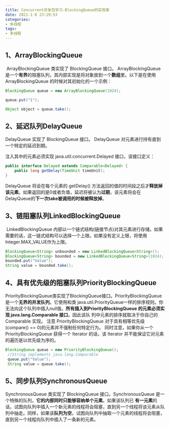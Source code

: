 ```yaml
---
title: Concurrent并发包学习-BlockingQueue的实现类
date: 2021-1-8 23:29:53
categories:
- 多线程
tags:
- 多线程
---
```


## 1、ArrayBlockingQueue

​     ArrayBlockingQueue 类实现了 BlockingQueue 接口。 ArrayBlockingQueue 是一个**有界**的阻塞队列，其内部实现是将对象放到一个**数组**里。以下是在使用 ArrayBlockingQueue 的时候对其初始化的一个示例： 

```java
BlockingQueue queue = new ArrayBlockingQueue(1024);

queue.put("1");

Object object = queue.take();
```

## 2、延迟队列DelayQueue

   DelayQueue 实现了 BlockingQueue 接口。 DelayQueue 对元素进行持有直到一个特定的延迟到期。

注入其中的元素必须实现 java.util.concurrent.Delayed 接口，该接口定义： 

```java
public interface Delayed extends Comparable<Delayed< {
    public long getDelay(TimeUnit timeUnit);
}
```

   DelayQueue 将会在每个元素的 getDelay() 方法返回的值的时间段之后才**释放掉该元素**。如果返回的是0或者负值，延迟将被认为**过期**，该元素将会在DelayQueue的**下一次take被调用的时候被释放掉**。

## 3、链阻塞队列LinkedBlockingQueue

​    LinkedBlockingQueue 内部以一个链式结构(链接节点)对其元素进行存储。如果需要的话，这一链式结构可以选择一个上限。如果没有定义上限，将使用Integer.MAX_VALUE作为上限。 

```java
BlockingQueue<String> unbounded = new LinkedBlockingQueue<String>();
BlockingQueue<String> bounded = new LinkedBlockingQueue<String>(1024);
bounded.put("Value");
String value = bounded.take();
```

## 4、具有优先级的阻塞队列PriorityBlockingQueue

PriorityBlockingQueue类实现了BlockingQueue接口。PriorityBlockingQueue是一个**无界的并发队列**。它使用和类 java.util.PriorityQueue一样的排序规则。你无法向这个队列中插入null值。**所有插入到PriorityBlockingQueue 的元素必须实现 java.lang.Comparable 接口**。因此该队 列中元素的排序就取决于你自己的 Comparable 实现。 注意 PriorityBlockingQueue 对于具有相等优先级(compare() == 0)的元素并不强制任何特定行为。 同时注意，如果你从一个 PriorityBlockingQueue 获得一个 Iterator 的话，该 Iterator 并不能保证它对元素的遍历是以优先级为序的。

```java
BlockingQueue queue = new PriorityBlockingQueue();
 //String implements java.lang.Comparable
 queue.put("Value");
 String value = queue.take();
```

## 5、同步队列SynchronousQueue

   SynchronousQueue 类实现了 BlockingQueue 接口。SynchronousQueue 是一个特殊的队列，**它的内部同时只能够容纳单个元素**。如果该队列已 **有一元素**的话，试图向队列中插入一个新元素的线程将会阻塞，直到另一个线程将该元素从队列中抽走。同样，如果该**队列为空**，试图向队列中抽取一个元素的线程将会阻塞，直到另一个线程向队列中插入了一条新的元素。

